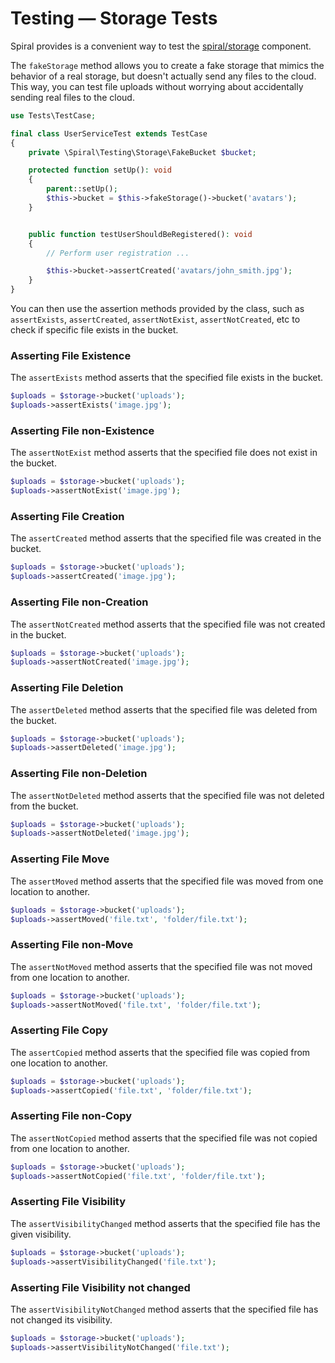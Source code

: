 # Testing — Storage Tests

Spiral provides is a convenient way to test the [spiral/storage](../advanced/storage.md) component.

The `fakeStorage` method allows you to create a fake storage that mimics the behavior of a real storage, but doesn't
actually send any files to the cloud. This way, you can test file uploads without worrying about accidentally sending
real files to the cloud.

```php
use Tests\TestCase;

final class UserServiceTest extends TestCase
{
    private \Spiral\Testing\Storage\FakeBucket $bucket;

    protected function setUp(): void
    {
        parent::setUp();
        $this->bucket = $this->fakeStorage()->bucket('avatars');
    }


    public function testUserShouldBeRegistered(): void
    {
        // Perform user registration ...

        $this->bucket->assertCreated('avatars/john_smith.jpg');
    }
}
```

You can then use the assertion methods provided by the class, such as `assertExists`, `assertCreated`,
`assertNotExist`, `assertNotCreated`, etc to check if specific file exists in the bucket.

### Asserting File Existence

The `assertExists` method asserts that the specified file exists in the bucket.

```php
$uploads = $storage->bucket('uploads');
$uploads->assertExists('image.jpg');
```

### Asserting File non-Existence

The `assertNotExist` method asserts that the specified file does not exist in the bucket.

```php
$uploads = $storage->bucket('uploads');
$uploads->assertNotExist('image.jpg');
```

### Asserting File Creation

The `assertCreated` method asserts that the specified file was created in the bucket.

```php
$uploads = $storage->bucket('uploads');
$uploads->assertCreated('image.jpg');
```

### Asserting File non-Creation

The `assertNotCreated` method asserts that the specified file was not created in the bucket.

```php
$uploads = $storage->bucket('uploads');
$uploads->assertNotCreated('image.jpg');
```

### Asserting File Deletion

The `assertDeleted` method asserts that the specified file was deleted from the bucket.

```php
$uploads = $storage->bucket('uploads');
$uploads->assertDeleted('image.jpg');
```

### Asserting File non-Deletion

The `assertNotDeleted` method asserts that the specified file was not deleted from the bucket.

```php
$uploads = $storage->bucket('uploads');
$uploads->assertNotDeleted('image.jpg');
```

### Asserting File Move

The `assertMoved` method asserts that the specified file was moved from one location to another.

```php
$uploads = $storage->bucket('uploads');
$uploads->assertMoved('file.txt', 'folder/file.txt');
```

### Asserting File non-Move

The `assertNotMoved` method asserts that the specified file was not moved from one location to another.

```php
$uploads = $storage->bucket('uploads');
$uploads->assertNotMoved('file.txt', 'folder/file.txt');
```

### Asserting File Copy

The `assertCopied` method asserts that the specified file was copied from one location to another.

```php
$uploads = $storage->bucket('uploads');
$uploads->assertCopied('file.txt', 'folder/file.txt');
```

### Asserting File non-Copy

The `assertNotCopied` method asserts that the specified file was not copied from one location to another.

```php
$uploads = $storage->bucket('uploads');
$uploads->assertNotCopied('file.txt', 'folder/file.txt');
```

### Asserting File Visibility

The `assertVisibilityChanged` method asserts that the specified file has the given visibility.

```php
$uploads = $storage->bucket('uploads');
$uploads->assertVisibilityChanged('file.txt');
```

### Asserting File Visibility not changed

The `assertVisibilityNotChanged` method asserts that the specified file has not changed its visibility.

```php
$uploads = $storage->bucket('uploads');
$uploads->assertVisibilityNotChanged('file.txt');
```

